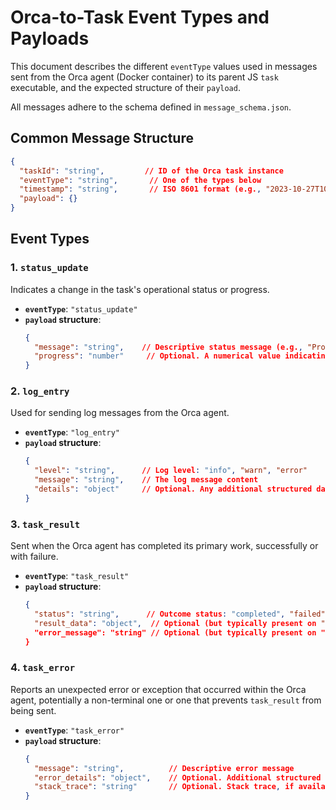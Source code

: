 # Orca-to-Task Event Types and Payloads

This document describes the different `eventType` values used in messages sent from the Orca agent (Docker container) to its parent JS `task` executable, and the expected structure of their `payload`.

All messages adhere to the schema defined in `message_schema.json`.

## Common Message Structure

```json
{
  "taskId": "string",         // ID of the Orca task instance
  "eventType": "string",       // One of the types below
  "timestamp": "string",       // ISO 8601 format (e.g., "2023-10-27T10:30:00Z")
  "payload": {}
}
```

## Event Types

### 1. `status_update`

Indicates a change in the task's operational status or progress.

*   **`eventType`**: `"status_update"`
*   **`payload` structure**:
    ```json
    {
      "message": "string",    // Descriptive status message (e.g., "Processing item 5/100", "Initializing resources")
      "progress": "number"     // Optional. A numerical value indicating progress (e.g., 0-100 for percentage)
    }
    ```

### 2. `log_entry`

Used for sending log messages from the Orca agent.

*   **`eventType`**: `"log_entry"`
*   **`payload` structure**:
    ```json
    {
      "level": "string",      // Log level: "info", "warn", "error"
      "message": "string",    // The log message content
      "details": "object"     // Optional. Any additional structured data related to the log entry
    }
    ```

### 3. `task_result`

Sent when the Orca agent has completed its primary work, successfully or with failure.

*   **`eventType`**: `"task_result"`
*   **`payload` structure**:
    ```json
    {
      "status": "string",      // Outcome status: "completed", "failed"
      "result_data": "object",  // Optional (but typically present on "completed"). The actual results produced by the task (e.g., {"cid": "bafy...", "outputValue": 42}).
      "error_message": "string" // Optional (but typically present on "failed"). A descriptive error message if the task failed.
    }
    ```

### 4. `task_error`

Reports an unexpected error or exception that occurred within the Orca agent, potentially a non-terminal one or one that prevents `task_result` from being sent.

*   **`eventType`**: `"task_error"`
*   **`payload` structure**:
    ```json
    {
      "message": "string",          // Descriptive error message
      "error_details": "object",    // Optional. Additional structured information about the error.
      "stack_trace": "string"       // Optional. Stack trace, if available.
    }
    ``` 